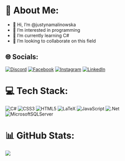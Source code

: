 # 💫 About Me:
- 👋 Hi, I’m @justynamalinowska
- 👀 I’m interested in programming
- 🌱 I’m currently learning C#
- 💞️ I’m looking to collaborate on this field

## 🌐 Socials:
[![Discord](https://img.shields.io/badge/Discord-%237289DA.svg?logo=discord&logoColor=white)](https://discord.gg/justynkamalinka) [![Facebook](https://img.shields.io/badge/Facebook-%231877F2.svg?logo=Facebook&logoColor=white)](https://facebook.com/qwrtyuiopasdfghjklzxcvbnmqw) [![Instagram](https://img.shields.io/badge/Instagram-%23E4405F.svg?logo=Instagram&logoColor=white)](https://instagram.com/justynkamalinowska) [![LinkedIn](https://img.shields.io/badge/LinkedIn-%230077B5.svg?logo=linkedin&logoColor=white)](https://linkedin.com/in/justyna-malinowska-developer) 

# 💻 Tech Stack:
![C#](https://img.shields.io/badge/c%23-%23239120.svg?style=for-the-badge&logo=c-sharp&logoColor=white) ![CSS3](https://img.shields.io/badge/css3-%231572B6.svg?style=for-the-badge&logo=css3&logoColor=white) ![HTML5](https://img.shields.io/badge/html5-%23E34F26.svg?style=for-the-badge&logo=html5&logoColor=white) ![LaTeX](https://img.shields.io/badge/latex-%23008080.svg?style=for-the-badge&logo=latex&logoColor=white) ![JavaScript](https://img.shields.io/badge/javascript-%23323330.svg?style=for-the-badge&logo=javascript&logoColor=%23F7DF1E) ![.Net](https://img.shields.io/badge/.NET-5C2D91?style=for-the-badge&logo=.net&logoColor=white) ![MicrosoftSQLServer](https://img.shields.io/badge/Microsoft%20SQL%20Sever-CC2927?style=for-the-badge&logo=microsoft%20sql%20server&logoColor=white)
# 📊 GitHub Stats:
![](https://github-readme-stats.vercel.app/api/top-langs/?username=justynamalinowska&theme=radical&hide_border=true&include_all_commits=true&count_private=true&layout=compact)

<!-- Proudly created with GPRM ( https://gprm.itsvg.in ) -->
